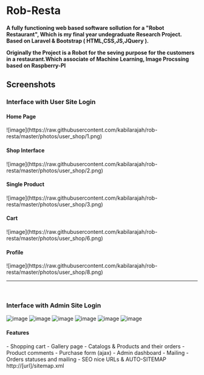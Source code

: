 # Rob-Resta

<h4> A fully functioning web based software sollution for a "Robot Restaurant", Which is my final year undegraduate Research Project. Based on Laravel & Bootstrap ( HTML,CSS,JS,JQuery ).<br><p>Originally the Project is a Robot for the seving purpose for the customers in a restaurant.Which associate of Machine Learning, Image Procssing based on Raspberry-PI</p></h4>



 







<h2>Screenshots</h2>

<h3>Interface with User Site Login</h3>

<h4>Home Page</h4> ![image](https://raw.githubusercontent.com/kabilarajah/rob-resta/master/photos/user_shop/1.png)
<h4>Shop Interface</h4> ![image](https://raw.githubusercontent.com/kabilarajah/rob-resta/master/photos/user_shop/2.png)
<h4>Single Product</h4>![image](https://raw.githubusercontent.com/kabilarajah/rob-resta/master/photos/user_shop/3.png)
<h4>Cart</h4> ![image](https://raw.githubusercontent.com/kabilarajah/rob-resta/master/photos/user_shop/6.png)
<h4>Profile</h4> ![image](https://raw.githubusercontent.com/kabilarajah/rob-resta/master/photos/user_shop/8.png)
<hr>
<br>
<h3>Interface with Admin Site Login</h3>

![image](https://raw.githubusercontent.com/kabilarajah/rob-resta/master/photos/admin_shop/1.png)
![image](https://raw.githubusercontent.com/kabilarajah/rob-resta/master/photos/admin_shop/3.png)
![image](https://raw.githubusercontent.com/kabilarajah/rob-resta/master/photos/admin_shop/4.png)
![image](https://raw.githubusercontent.com/kabilarajah/rob-resta/master/photos/admin_shop/5.png)
![image](https://raw.githubusercontent.com/kabilarajah/rob-resta/master/photos/admin_shop/6.png)
![image](https://raw.githubusercontent.com/kabilarajah/rob-resta/master/photos/admin_shop/7.png)


<h4>Features</h4>
- Shopping cart
- Gallery page
- Catalogs & Products and their orders
- Product comments
- Purchase form (ajax)
- Admin dashboard
- Mailing
- Orders statuses and mailing
- SEO nice URLs & AUTO-SITEMAP http://[url]/sitemap.xml


